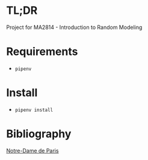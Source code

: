 # TL;DR

Project for MA2814 - Introduction to Random Modeling

# Requirements

- `pipenv`

# Install

- `pipenv install`

# Bibliography

[Notre-Dame de Paris](https://fr.wikisource.org/wiki/Notre-Dame_de_Paris/)
